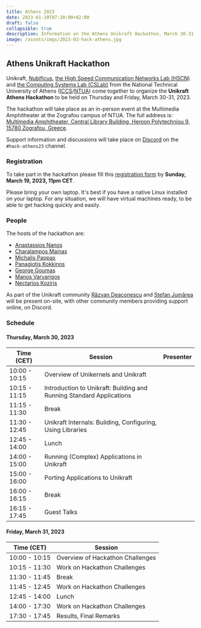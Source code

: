 ```yaml
---
title: Athens 2023
date: 2023-01-20T07:20:00+02:00
draft: false
collapsible: true
description: Information on the Athens Unikraft Hackathon, March 30-31, 2023
image: /assets/imgs/2023-03-hack-athens.jpg
---
```


## Athens Unikraft Hackathon

Unikraft, [Nubificus](https://nubificus.co.uk/), [the High Speed Communication Networks Lab (HSCN)](http://hscnl.ece.ntua.gr/) and [the Computing Systems Lab (CSLab)](http://www.cslab.ece.ntua.gr/) from the National Technical University of Athens ([ICCS](https://www.iccs.gr/en/)/[NTUA](https://www.ntua.gr/en/)) come together to organize the **Unikraft Athens Hackathon** to be held on Thursday and Friday, March 30-31, 2023.

The hackathon will take place as an in-person event at the Multimedia Amphitheater at the Zografou campus of NTUA.
The full address is: [Multimedia Amphitheater, Central Library Building, Heroon Polytechniou 9, 15780 Zografou, Greece](https://goo.gl/maps/NPyEgR286NdeCM2X7).

Support information and discussions will take place on [Discord](http://bit.ly/UnikraftDiscord) on the `#hack-athens23` channel.

### Registration

To take part in the hackathon please fill this [registration form](https://forms.gle/a315sJrzRQV8rZdz8) by **Sunday, March 19, 2023, 11pm CET**.

Please bring your own laptop.
It's best if you have a native Linux installed on your laptop.
For any situation, we will have virtual machines ready, to be able to get hacking quickly and easily.

### People

The hosts of the hackathon are:

* [Anastassios Nanos](https://ananos.co.uk/)
* [Charalampos Mainas](https://cmainas.gitlab.io/)
* [Michalis Pappas](https://github.com/michpappas)
* [Panagiotis Kokkinos](https://gr.linkedin.com/in/panagiotis-kokkinos-8238783)
* [George Goumas](http://www.cslab.ntua.gr/~goumas/)
* [Manos Varvarigos](https://www.ece.ntua.gr/en/staff/193)
* [Nectarios Koziris](http://www.cslab.ntua.gr/~nkoziris/)

As part of the Unikraft community [Răzvan Deaconescu](https://github.com/razvand/) and [Ștefan Jumărea](https://github.com/StefanJum) will be present on-site, with other community members providing support online, on Discord.

### Schedule

#### Thursday, March 30, 2023

| Time (CET)    | Session                                                              | Presenter          |
| ------------- | -------------------------------------------------------------------- | ------------------ |
| 10:00 - 10:15 | Overview of Unikernels and Unikraft                                  |                    |
| 10:15 - 11:15 | Introduction to Unikraft: Building and Running Standard Applications |                    |
| 11:15 - 11:30 | Break                                                                |                    |
| 11:30 - 12:45 | Unikraft Internals: Building, Configuring, Using Libraries           |                    |
| 12:45 - 14:00 | Lunch                                                                |                    |
| 14:00 - 15:00 | Running (Complex) Applications in Unikraft                           |                    |
| 15:00 - 16:00 | Porting Applications to Unikraft                                     |                    |
| 16:00 - 16:15 | Break                                                                |                    |
| 16:15 - 17:45 | Guest Talks                                                          |                    |

#### Friday, March 31, 2023

| Time (CET)    | Session                                             |
| ------------- | --------------------------------------------------- |
| 10:00 - 10:15 | Overview of Hackathon Challenges                    |
| 10:15 - 11:30 | Work on Hackathon Challenges                        |
| 11:30 - 11:45 | Break                                               |
| 11:45 - 12:45 | Work on Hackathon Challenges                        |
| 12:45 - 14:00 | Lunch                                               |
| 14:00 - 17:30 | Work on Hackathon Challenges                        |
| 17:30 - 17:45 | Results, Final Remarks                              |

